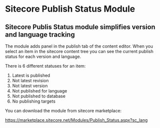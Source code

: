 # Sitecore Publish Status Module

## Sitecore Publis Status module simplifies version and language tracking 

The module adds panel in the publish tab of the content editor. When you select an item in the sitecore content tree you can see the current publish status for each version and language. 

There is 6 different statuses for an item:

1) Latest is published <br />
2) Not latest revision <br />
3) Not latest version <br />
4) Not published for language <br />
5) Not published to database <br />
6) No publishing targets <br />

You can download the module from sitecore marketplace:

https://marketplace.sitecore.net/Modules/Publish_Status.aspx?sc_lang
